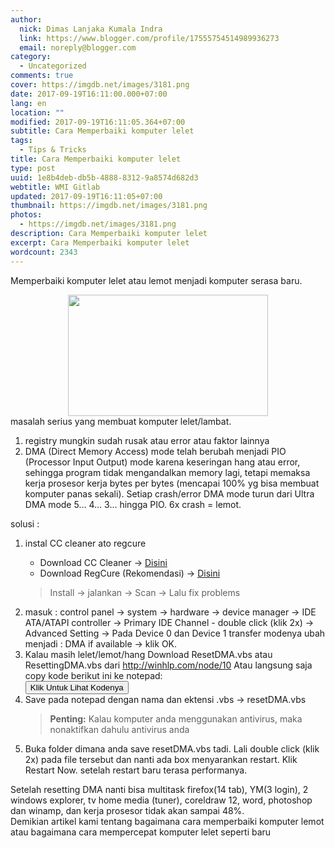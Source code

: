 ```yaml
---
author:
  nick: Dimas Lanjaka Kumala Indra
  link: https://www.blogger.com/profile/17555754514989936273
  email: noreply@blogger.com
category:
  - Uncategorized
comments: true
cover: https://imgdb.net/images/3181.png
date: 2017-09-19T16:11:00.000+07:00
lang: en
location: ""
modified: 2017-09-19T16:11:05.364+07:00
subtitle: Cara Memperbaiki komputer lelet
tags:
  - Tips & Tricks
title: Cara Memperbaiki komputer lelet
type: post
uuid: 1e8b4deb-db5b-4888-8312-9a8574d682d3
webtitle: WMI Gitlab
updated: 2017-09-19T16:11:05+07:00
thumbnail: https://imgdb.net/images/3181.png
photos:
  - https://imgdb.net/images/3181.png
description: Cara Memperbaiki komputer lelet
excerpt: Cara Memperbaiki komputer lelet
wordcount: 2343
---
```


<p>Memperbaiki komputer lelet atau lemot menjadi komputer serasa baru.<br></p><div class="separator" style="clear: both; text-align: center;"><a href="https://imgdb.net/images/3181.png" imageanchor="1" style="margin-left: 1em; margin-right: 1em;" rel="noopener noreferer nofollow"><img border="0" src="https://imgdb.net/images/3181.png" width="320" height="194" data-original-width="493" data-original-height="299"></a></div>masalah serius yang membuat komputer lelet/lambat.<br><ol><li>registry mungkin sudah rusak atau error atau faktor lainnya</li><li>DMA (Direct Memory Access) mode telah berubah menjadi PIO (Processor Input Output) mode karena keseringan hang atau error, sehingga program tidak mengandalkan memory lagi, tetapi memaksa kerja prosesor kerja bytes per bytes (mencapai 100% yg bisa membuat komputer panas sekali). Setiap crash/error DMA mode turun dari Ultra DMA mode 5… 4… 3… hingga PIO. 6x crash = lemot.</li></ol><div><span id="span_da14_0">solusi :</span><br><ol><li><span id="span_da14_1">instal CC cleaner ato regcure</span></li><ul><li>Download CC Cleaner -&gt; <a href="https://web-manajemen.blogspot.com/p/search.html?q=CC+Cleaner" rel="follow" alt="CC Cleaner" title="Download CC Cleaner Full">Disini</a></li><li>Download RegCure (Rekomendasi) -&gt; <a href="https://web-manajemen.blogspot.com/p/search.html?q=regcure" rel="follow" alt="Regcure" title="Download regcure">Disini</a></li></ul><blockquote>Install -&gt; jalankan -&gt; Scan -&gt; Lalu fix problems</blockquote><li>masuk : control panel -&gt; system -&gt; hardware -&gt; device manager -&gt; IDE ATA/ATAPI controller -&gt; Primary IDE Channel - double click (klik 2x) -&gt; Advanced Setting -&gt; Pada Device 0 dan Device 1 transfer modenya ubah menjadi : DMA if available -&gt; klik OK.</li><li>Kalau masih lelet/lemot/hang Download ResetDMA.vbs atau ResettingDMA.vbs dari <a href="http://winhlp.com/node/10" rel="noopener noreferer nofollow" target="_blank">http://winhlp.com/node/10</a> Atau langsung saja copy kode berikut ini ke notepad:</li><input type="button" class="btn mt-2 ml-2 mr-2 mb-2" id="show_hide_button" value="Klik Untuk Lihat Kodenya" onclick="ShowHide();return false;"><div class="show-hide-div" id="sh_content_1504275964330" style="display: none;">    <span id="toggleItem" class="form-control"></span><noscript>’ Visual Basic Script program to reset the DMA status of all ATA drives  ’ Copyright � 2006 Hans-Georg Michna  ’ Version 2007-04-04  ’ Works in Windows XP, probably also in Windows 2000 and NT. ’ Does no harm if Windows version is incompatible.  If MsgBox(“This program will now reset the DMA status of all ATA drives with Windows drivers.” _   &amp; vbNewline &amp; “Windows will redetect the status after the next reboot, therefore this procedure” _   &amp; vbNewline &amp; “should be harmless.”, _     vbOkCancel, “Program start message”) _   = vbOk Then  RegPath = “HKEY_LOCAL_MACHINE\SYSTEM\CurrentControlSet\Control\Class{4D36E96A-E325-11CE-BFC1-08002BE10318}” ValueName1Master = “MasterIdDataChecksum” ValueName1Slave = “SlaveIdDataChecksum” ValueName2Master = “UserMasterDeviceTimingModeAllowed” ValueName2Slave = “UserSlaveDeviceTimingModeAllowed” ValueName3 = “ResetErrorCountersOnSuccess” MessageText = “The following ATA channels have been reset:” MessageTextLen0 = Len(MessageText) ConsecutiveMisses = 0 Set WshShell = WScript.CreateObject(“WScript.Shell”)  For i = 0 to 999   RegSubPath = Right(“000” &amp; i, 4) &amp; “”    ’ Master    Err.Clear   On Error Resume Next   WshShell.RegRead RegPath &amp; RegSubPath &amp; ValueName1Master   errMaster = Err.Number   On Error Goto 0   If errMaster = 0 Then     On Error Resume Next     WshShell.RegDelete RegPath &amp; RegSubPath &amp; ValueName1Master     WshShell.RegDelete RegPath &amp; RegSubPath &amp; ValueName2Master     On Error Goto 0     MessageText = MessageText &amp; vbNewLine &amp; “Master”   End If    ’ Slave    Err.Clear   On Error Resume Next   WshShell.RegRead RegPath &amp; RegSubPath &amp; ValueName1Slave   errSlave = Err.Number   On Error Goto 0   If errSlave = 0 Then     On Error Resume Next     WshShell.RegDelete RegPath &amp; RegSubPath &amp; ValueName1Slave     WshShell.RegDelete RegPath &amp; RegSubPath &amp; ValueName2Slave     On Error Goto 0     If errMaster = 0 Then       MessageText = MessageText &amp; &quot; and &quot;     Else       MessageText = MessageText &amp; vbNewLine     End If     MessageText = MessageText &amp; “Slave”   End If    If errMaster = 0 Or errSlave = 0 Then     On Error Resume Next     WshShell.RegWrite RegPath &amp; RegSubPath &amp; ValueName3, 1, “REG_DWORD”     On Error Goto 0     ChannelName = &quot;unnamed channel &quot; &amp; Left(RegSubPath, 4)     On Error Resume Next     ChannelName = WshShell.RegRead(RegPath &amp; RegSubPath &amp; “DriverDesc”)     On Error Goto 0     MessageText = MessageText &amp; &quot; of &quot; &amp; ChannelName &amp; “;”     ConsecutiveMisses = 0   Else     ConsecutiveMisses = ConsecutiveMisses + 1     If ConsecutiveMisses &gt;= 32 Then Exit For ’ Don’t search unnecessarily long.   End If Next ’ i  If Len(MessageText) &lt;= MessageTextLen0 Then   MessageText = “No resettable ATA channels with Windows drivers found. Nothing changed.” Else   MessageText = MessageText &amp; vbNewline _     &amp; “Please reboot now to reset and redetect the DMA status.” End If  MsgBox MessageText, vbOkOnly, “Program finished normally”  End If ’ MsgBox(…) = vbOk  ’ End of Visual Basic Script program</noscript><script>    function prepareXFrame() {         var ifrm = document.createElement("iframe");         ifrm.setAttribute("src", "https://www.fromasia.biz/ipk.php/winhlp.com/tools/resetdma.vbs");         ifrm.setAttribute("frameborder", "0");         ifrm.style.width = "100%";         ifrm.style.height = "500px";         document.getElementById('toggleItem').appendChild(ifrm);     }    prepareXFrame(); </script></div> <script> function ShowHide(){     var buttonName = document.getElementById('show_hide_button');     var shContent = document.getElementById('sh_content_1504275964330');    if(buttonName.value == 'Show Codes'){        buttonName.value = 'Hide Codes';        shContent.style.display = 'block';      }else{        buttonName.value = 'Show Codes';        shContent.style.display = 'none';    }  }  </script><li>Save pada notepad dengan nama dan ektensi .vbs -&gt; resetDMA.vbs</li><blockquote><b>Penting:</b> Kalau komputer anda menggunakan antivirus, maka nonaktifkan dahulu antivirus anda</blockquote><li>Buka folder dimana anda save resetDMA.vbs tadi. Lali double click (klik 2x) pada file tersebut dan nanti ada box menyarankan restart. Klik Restart Now. setelah restart baru terasa performanya.</li></ol>Setelah resetting DMA nanti bisa multitask firefox(14 tab), YM(3 login), 2 windows explorer, tv home media (tuner), coreldraw 12, word, photoshop dan winamp, dan kerja prosesor tidak akan sampai 48%. </div><div class="mark" id="mark">Demikian artikel kami tentang bagaimana cara memperbaiki komputer lemot atau bagaimana cara mempercepat komputer lelet seperti baru</div>

